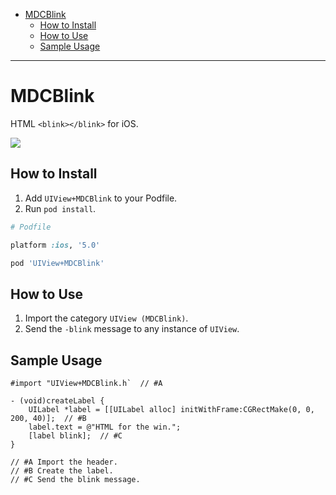 - [MDCBlink](#mdcblink)
	- [How to Install](#how-to-install)
	- [How to Use](#how-to-use)
	- [Sample Usage](#sample-usage)

---

# MDCBlink

HTML `<blink></blink>` for iOS.

![](http://f.cl.ly/items/191d0y2D3u2M0r0G2D1p/MDCBlink.gif)

## How to Install

1. Add `UIView+MDCBlink` to your Podfile.
2. Run `pod install`.

```ruby
# Podfile

platform :ios, '5.0'

pod 'UIView+MDCBlink'
```

## How to Use

1. Import the category `UIView (MDCBlink)`.
2. Send the `-blink` message to any instance of `UIView`.

## Sample Usage

```objc
#import "UIView+MDCBlink.h`  // #A

- (void)createLabel {
    UILabel *label = [[UILabel alloc] initWithFrame:CGRectMake(0, 0, 200, 40)];  // #B
    label.text = @"HTML for the win.";
    [label blink];  // #C
}

// #A Import the header.
// #B Create the label.
// #C Send the blink message.
```
